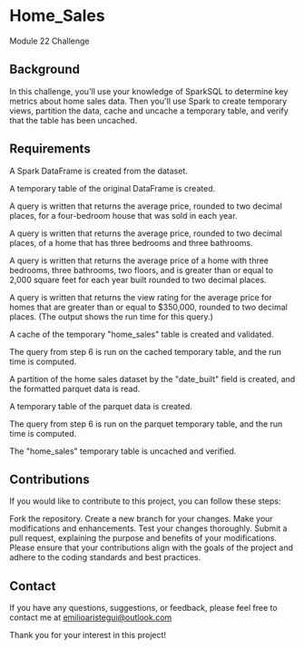# Home_Sales
Module 22 Challenge

## Background
In this challenge, you'll use your knowledge of SparkSQL to determine key metrics about home sales data. Then you'll use Spark to create temporary views, partition the data, cache and uncache a temporary table, and verify that the table has been uncached.

## Requirements

A Spark DataFrame is created from the dataset.

A temporary table of the original DataFrame is created. 

A query is written that returns the average price, rounded to two decimal places, for a four-bedroom house that was sold in each year. 

A query is written that returns the average price, rounded to two decimal places, of a home that has three bedrooms and three bathrooms. 

A query is written that returns the average price of a home with three bedrooms, three bathrooms, two floors, and is greater than or equal to 2,000 square feet for each year built rounded to two decimal places.

A query is written that returns the view rating for the average price for homes that are greater than or equal to $350,000, rounded to two decimal places. (The output shows the run time for this query.) 

A cache of the temporary "home_sales" table is created and validated. 

The query from step 6 is run on the cached temporary table, and the run time is computed.

A partition of the home sales dataset by the "date_built" field is created, and the formatted parquet data is read.

A temporary table of the parquet data is created.

The query from step 6 is run on the parquet temporary table, and the run time is computed. 

The "home_sales" temporary table is uncached and verified.

## Contributions
If you would like to contribute to this project, you can follow these steps:

Fork the repository.
Create a new branch for your changes.
Make your modifications and enhancements.
Test your changes thoroughly.
Submit a pull request, explaining the purpose and benefits of your modifications.
Please ensure that your contributions align with the goals of the project and adhere to the coding standards and best practices.

## Contact
If you have any questions, suggestions, or feedback, please feel free to contact me at emilioaristegui@outlook.com

Thank you for your interest in this project!

